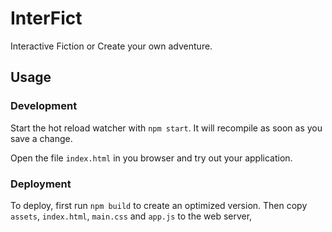 # InterFict 

Interactive Fiction or Create your own adventure. 

## Usage

### Development

Start the hot reload watcher with `npm start`. It will recompile as soon as you save a change.

Open the file `index.html` in you browser and try out your application.

### Deployment

To deploy, first run `npm build` to create an optimized version. Then copy `assets`, `index.html`, `main.css` and `app.js` to the web server,